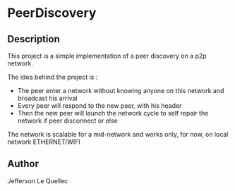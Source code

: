 # PeerDiscovery

## Description

This project is a simple implementation of a peer discovery on a p2p network.

The idea behind the project is :
- The peer enter a network without knowing anyone on this network and broadcast his arrival
- Every peer will respond to the new peer, with his header
- Then the new peer will launch the network cycle to self repair the network if peer disconnect or else

The network is scalable for a mid-network and works only, for now, on local network ETHERNET/WIFI

## Author

Jefferson Le Quellec
